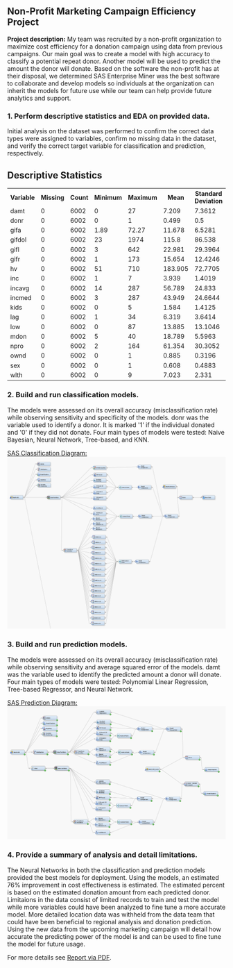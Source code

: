 ## Non-Profit Marketing Campaign Efficiency Project

**Project description:** My team was recruited by a non-profit organization to maximize cost efficiency for a donation campaign using data from previous campaigns. Our main goal was to create a model with high accuracy to classify a potential repeat donor. Another model will be used to predict the amount the donor will donate. Based on the software the non-profit has at their disposal, we determined SAS Enterprise Miner was the best software to collaborate and develop models so individuals at the organization can inherit the models for future use while our team can help provide future analytics and support.

### 1. Perform descriptive statistics and EDA on provided data.

Initial analysis on the dataset was performed to confirm the correct data types were assigned to variables, confirm no missing data in the dataset, and verify the correct target variable for classification and prediction, respectively.

<html>
<body>

<h2>Descriptive Statistics</h2>

<table style="width:100%">
  <tr>
    <th>Variable</th>	
    <th>Missing</th>
    <th>Count</th>
    <th>Minimum</th>
    <th>Maximum</th>
    <th>Mean</th>
    <th>Standard Deviation</th>
    <th>Skewness</th>
  </tr>
  <tr>
    <td>damt</td>
    <td>0</td>
    <td>6002</td>
    <td>0</td>
    <td>27</td>
    <td>7.209</td>
    <td>7.3612</td>
    <td>0.11698</td>
  </tr>
   <tr>
    <td>donr</td>
    <td>0</td>
    <td>6002</td>
    <td>0</td>
    <td>1</td>
    <td>0.499</td>
    <td>0.5</td>
    <td>0.00467</td>
  </tr>
  <tr>
    <td>gifa</td>
    <td>0</td>
    <td>6002</td>
    <td>1.89</td>
    <td>72.27</td>
    <td>11.678</td>
    <td>6.5281</td>
    <td>1.74146</td>
  </tr>
  <tr>
    <td>gifdol</td>
    <td>0</td>
    <td>6002</td>
    <td>23</td>
    <td>1974</td>
    <td>115.8</td>
    <td>86.538</td>
    <td>6.09138</td>
  </tr>
  <tr>
    <td>gifl</td>
    <td>0</td>
    <td>6002</td>
    <td>3</td>
    <td>642</td>
    <td>22.981</td>
    <td>29.3964</td>
    <td>7.18035</td>
  </tr>
  <tr>
    <td>gifr</td>
    <td>0</td>
    <td>6002</td>
    <td>1</td>
    <td>173</td>
    <td>15.654</td>
    <td>12.4246</td>
    <td>2.67345</td>
  </tr>
  <tr>
    <td>hv</td>
    <td>0</td>
    <td>6002</td>
    <td>51</td>
    <td>710</td>
    <td>183.905</td>
    <td>72.7705</td>
    <td>1.4889</td>
  </tr>
  <tr>
    <td>inc</td>
    <td>0</td>
    <td>6002</td>
    <td>1</td>
    <td>7</td>
    <td>3.939</td>
    <td>1.4019</td>
    <td>-0.01495</td>
  </tr>
  <tr>
    <td>incavg</td>
	<td>0</td>	
	<td>6002</td>
	<td>14</td>
	<td>287</td>
	<td>56.789</td>
	<td>24.833</td>
	<td>1.85779</td>
  </tr>
  <tr>
    <td>incmed</td>
	<td>0</td>	
	<td>6002</td>
	<td>3</td>	
	<td>287</td>
	<td>43.949</td>
	<td>24.6644</td>
	<td>2.00492</td>
  </tr>
  <tr>
    <td>kids</td>
	<td>0</td>	
	<td>6002</td>
	<td>0</td>	
	<td>5</td>
	<td>1.584</td>
	<td>1.4125</td>
	<td>0.39406</td>
  </tr>
  <tr>
    <td>lag</td>
	<td>0</td>	
	<td>6002</td>
	<td>1</td>	
	<td>34</td>
	<td>6.319</td>
	<td>3.6414</td>
	<td>2.41056</td>
  </tr>
  <tr>
    <td>low</td>
	<td>0</td>	
	<td>6002</td>
	<td>0</td>
	<td>87</td>
	<td>13.885</td>
	<td>13.1046</td>	
	<td>1.35139</td>
  </tr>
  <tr>
    <td>mdon</td>
	<td>0</td>	
	<td>6002</td>
	<td>5</td>	
	<td>40</td>
	<td>18.789</td>
	<td>5.5963</td>
	<td>1.1176</td>
  </tr>
  <tr>
    <td>npro</td>
	<td>0</td>	
	<td>6002</td>
	<td>2</td>	
	<td>164</td>
	<td>61.354</td>
	<td>30.3052</td>
	<td>0.28319</td>
  </tr>
  <tr>
    <td>ownd</td>
	<td>0</td>	
	<td>6002</td>	
	<td>0</td>
	<td>1</td>
	<td>0.885</td>
	<td>0.3196</td>
	<td>-2.40714</td>
  </tr>
  <tr>
    <td>sex</td>
	<td>0</td>
	<td>6002</td>
	<td>0</td>
	<td>1</td>
	<td>0.608</td>
	<td>0.4883</td>
	<td>-0.44168</td>
  </tr>
  <tr>
    <td>wlth</td>
	<td>0</td>	
	<td>6002</td>
	<td>0</td>	
	<td>9</td>	
	<td>7.023</td>	
	<td>2.331</td>	
	<td>-1.46091</td>
  </tr>
</table>
</body>
</html>

### 2. Build and run classification models.
The models were assessed on its overall accuracy (misclassification rate) while observing sensitivity and specificity of the models. donr was the variable used to identify a donor. It is marked '1' if the individual donated and '0' if they did not donate. Four main types of models were tested: Naive Bayesian, Neural Network, Tree-based, and KNN. 

[SAS Classification Diagram:](/SAS/Classification.xml)
<img src="/images/sas_classification.png?raw=true"/>

### 3. Build and run prediction models.
The models were assessed on its overall accuracy (misclassification rate) while observing sensitivity and average squared error of the models. damt was the variable used to identify the predicted amount a donor will donate. Four main types of models were tested: Polynomial Linear Regression, Tree-based Regressor, and Neural Network.

[SAS Prediction Diagram:](/SAS/Prediction.xml)
<img src="/images/sas_prediction.png?raw=true"/>

### 4. Provide a summary of analysis and detail limitations.

The Neural Networks in both the classification and prediction models provided the best models for deployment. Using the models, an estimated 76% improvement in cost effectiveness is estimated. The estimated percent is based on the estimated donation amount from each predicted donor. Limitaions in the data consist of limited records to train and test the model while more variables could have been analyzed to fine tune a more accurate model. More detailed location data was withheld from the data team that could have been beneficial to regional analysis and donation prediction. Using the new data from the upcoming marketing campaign will detail how accurate the predicting power of the model is and can be used to fine tune the model for future usage.

For more details see [Report via PDF](/SAS/Nonprofit_marketing_report.pdf).
